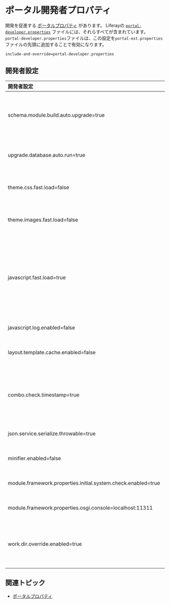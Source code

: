 # ポータル開発者プロパティ

開発を促進する [ポータルプロパティ](../../installation-and-upgrades/reference/portal-properties.md) があります。 Liferayの [`portal-developer.properties`](hhttps://github.com/liferay/liferay-portal/blob/[$LIFERAY_LEARN_PORTAL_GIT_TAG$]/portal-impl/src/portal-developer.properties) ファイルには、それらすべてが含まれています。 `portal-developer.properties`ファイルは、この設定を`portal-ext.properties`ファイルの先頭に追加することで有効になります。

```properties
include-and-override=portal-developer.properties
```

## 開発者設定

| 開発者設定                                                         | 説明                                                                                                                                                                       |
|:------------------------------------------------------------- |:------------------------------------------------------------------------------------------------------------------------------------------------------------------------ |
| schema.module.build.auto.upgrade=true                         | 前回のデプロイメントからモジュールのビルド番号が増加した場合、自動的にデータベースをアップグレードします。                                                                                                                    |
| upgrade.database.auto.run=true                                | ポータルが起動し、モジュールが有効になった時点でアップグレード処理を実行します。                                                                                                                                 |
| theme.css.fast.load=false                                     | デバッグを容易にするために、テーマのCSSファイルのマージを無効にします。                                                                                                                                    |
| theme.images.fast.load=false                                  | デバッグを容易にするために、テーマの画像ファイルのマージを無効にします。                                                                                                                                     |
| javascript.fast.load=true                                     | OSGiバンドルのマニフェストファイルのプロパティ`Liferay-JS-Resources-Top-Head`および/または`Liferay-JS-Resources-Top-Head-Authenticated`にリストされているパックされたバージョンのファイルの読み込みを無効にします。                       |
| javascript.log.enabled=false                                  | JavaScriptのログの表示を無効にします。                                                                                                                                                 |
| layout.template.cache.enabled=false                           | レイアウトテンプレートのコンテンツのキャッシュを無効にします。                                                                                                                                          |
| combo.check.timestamp=true                                    | コンボサーブレットを無効にすることで、デバッグを容易にします。 詳細は、 [`combo.check.timestamp`](https://learn.liferay.com/reference/latest/en/dxp/propertiesdoc/portal.properties.html#Combo) の定義を参照してください。 |
| json.service.serialize.throwable=true                         | JSON レスポンスに含まれるサーバーエラーの情報を返します。                                                                                                                                          |
| minifier.enabled=false                                        | CSSとJavaScriptのリソースの最小化を有効にします。                                                                                                                                          |
| module.framework.properties.initial.system.check.enabled=true | サーバ起動時にモジュールをチェックします。                                                                                                                                                    |
| module.framework.properties.osgi.console=localhost:11311      | モジュールのデバッグ用のコンソールアクセスを有効にします。                                                                                                                                            |
| work.dir.override.enabled=true                                | Liferayのワークディレクトリを使用して、デプロイされたOSGiバンドル内のJSPファイルを上書きできるようになります。                                                                                                           |

## 関連トピック

* [ポータルプロパティ](../../installation-and-upgrades/reference/portal-properties.md)
